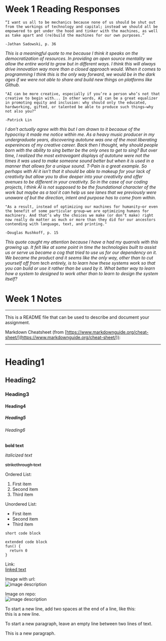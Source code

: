 # Week 1 Reading Responses

```
“I want us all to be mechanics because none of us should be shut out from the workings of technology and capital; instead we should all be empowered to get under the hood and tinker with the machines, as well as take apart and (re)build the machines for our own purposes.”

-Jathan Sadowski, p. 36
```
*This is a meaningful quote to me because I think it speaks on the democratization of resources. In providing an open source mentality we allow the entire world to grow but in different ways. I think this will always drive innovation way more than a closed approach would. When it comes to programming I think this is the only way forward, we would be in the dark ages if we were not able to share and build new things on platforms like Github.*

```
"AI can be more creative, especially if you’re a person who’s not that creative to begin with... In other words, AI can be a great equalizer in promoting equity and inclusion: why should only the educated, hardworking, gifted, or talented be able to produce such things—why not also you?"

-Patrick Lin
```
*I don't actually agree with this but I am drawn to it becaaue of the hypocrisy it made me notice within me. As a heavy music producer in my undergraduate years, discovering autotune was one of the most liberating expereinces of my creative career. Back then I thought, why should people born with the ability to sing better be the only ones to get to sing? But over time, I realized the most extravagant displays of autotune were not the times it was used to make someone sound better but when it is used in a manner that allows for a unique sound. T-Pain is a great example. So perhaps with AI it isn't that it should be able to makeup for your lack of creativity but allow you to dive deeper into your creativity and offer avenues to be different in your creativity. So in the case of our coding projects, I think AI is not supposed to be the foundational character of the work but maybe as a tool it can help us see lanes that we previously were unaware of but the direction, intent and purpose has to come from within.*

```
"As a result, instead of optimizing our machines for humanity—or even the benefit of some particular group—we are optimizing humans for machinery. And that’s why the choices we make (or don’t make) right now really do matter as much or more than they did for our ancestors contending with language, text, and printing."

-Douglas Rushkoff, p. 15
```
*This quote caught my attention because I have a had my quarrels with this growing up. It felt like at some point in time the technologies built to assist us or serve us became a cog that tried to use us for our dependency on it. We became the product and it seems like the only way, other than to cut yourself off from tech entirely, is to learn how these systems work so that you can build or use it rather than be used by it. What better way to learn how a system to designed to work other than to learn to design the system itself?*

# Week 1 Notes

---

This is a README file that can be used to describe and document your assignment.

Markdown Cheatsheet (from [https://www.markdownguide.org/cheat-sheet/](https://www.markdownguide.org/cheat-sheet/)):

---

# Heading1
## Heading2
### Heading3
#### Heading4
##### Heading5
###### Heading6

**bold text**

*italicized text*

~~strikethrough text~~

Ordered List:
1. First item
2. Second item
3. Third item

Unordered List:
- First item
- Second item
- Third item

`short code block`

```
extended code block
fun() {
  return 0
}
```

Link:  
[linked text](https://www.example.com)


Image with url:  
![image description](https://dm-gy-6063-2024f-b.github.io/assets/homework/02/clark-espaco-modulado-00.jpg)


Image on repo:  
![image description](./file-name.jpg)


To start a new line, add two spaces at the end of a line, like this:  
this is a new line.


To start a new paragraph, leave an empty line between two lines of text.

This is a new paragraph.